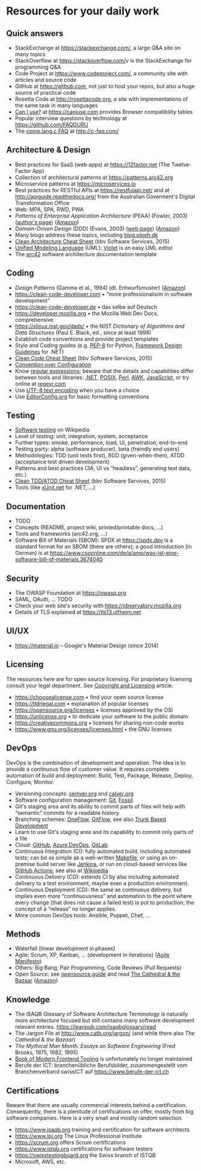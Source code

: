 
# Resources for your daily work

## Quick answers

- StackExchange at <https://stackexchange.com/>,
  a large Q&A site on many topics
- StackOverflow at <https://stackoverflow.com/>v
  is the StackExchange for programming Q&A
- Code Project at <https://www.codeproject.com/>,
  a community site with articles and source code
- GitHub at <https://github.com>, not just to host your repos,
  but also a huge source of practical code
- Rosetta Code at <http://rosettacode.org>,
  a site with implementations of the same task
  in many languages
- [Can I use?](https://caniuse.com) at <https://caniuse.com>
  provides Browser compatibility tables
- Popular interview questions by technology at <https://github.com/FAQGURU>
- The [comp.lang.c FAQ](http://c-faq.com/) at <http://c-faq.com/>

## Architecture & Design

- Best practices for SaaS (web apps) at <https://12factor.net>
  (The Twelve-Factor App)
- Collection of architectural patterns at <https://patterns.arc42.org>
- Microservice patterns at <https://microservices.io>
- Best practices for RESTful APIs at <https://restfulapi.net/> and at
  <http://apiguide.readthedocs.org/> from the Australian Goverment's
  Digital Transformation Office
- Web: MPA, SPA, RWD, PWA
- *Patterns of Enterprise Application Architecture* (PEAA) (Fowler, 2003)
  ([author's page](https://martinfowler.com/books/eaa.html))
  ([Amazon](https://www.amazon.com/dp/0321127420))
- *Domain-Driven Design* (DDD) (Evans, 2003)
  ([web page](https://www.domainlanguage.com/))
  ([Amazon](https://www.amazon.com/dp/0321125215))
- Many blogs address these topics, including [blog.ploeh.dk](https://blog.ploeh.dk)
- [Clean Architecture Cheat Sheet](https://www.bbv.ch/ueber-uns/publikationen/clean-architecture-prinzipien-und-methoden-im-ueberblick/)
  (bbv Software Services, 2015)
- [Unified Modeling Language](https://en.wikipedia.org/wiki/Unified_Modeling_Language)
  (UML); [Violet](https://horstmann.com/violet/) is an easy UML editor
- The [arc42](https://arc42.org) software architecture
  documentation template

## Coding

- *Design Patterns* (Gamma et al., 1994) (dt. Entwurfsmuster)
  ([Amazon](https://www.amazon.com/dp/0201633612))
- <https://clean-code-developer.com> •
  “more professionalisim in software development”
- <https://clean-code-developer.de> • das selbe auf Deutsch
- <https://developer.mozilla.org> • the Mozilla Web Dev Docs, comprehensive
- <https://xlinux.nist.gov/dads/> • the NIST *Dictionary of
  Algorithms and Data Structures* (Paul E. Black, ed., since at least 1998)
- Establish code conventions and provide project templates
- Style and Coding guides (e.g.
  [PEP-8](https://www.python.org/dev/peps/pep-0008/) for Python,
  [Framework Design Guideines](https://docs.microsoft.com/en-us/dotnet/standard/design-guidelines/)
  for .NET)
- [Clean Code Cheat Sheet](https://www.bbv.ch/ueber-uns/publikationen/clean-code-prinzipien-und-umsetzung/)
  (bbv Software Services, 2015)
- [Convention over Configuration](https://en.wikipedia.org/wiki/Convention_over_configuration)
- Know [regular expressions](https://en.wikipedia.org/wiki/Regular_expression);
  beware that the details and capabilities differ between tools and libraries:
  [.NET](https://docs.microsoft.com/dotnet/standard/base-types/regular-expression-language-quick-reference),
  [POSIX](https://pubs.opengroup.org/onlinepubs/9699919799/basedefs/V1_chap09.html),
  [Perl](https://perldoc.perl.org/perlrequick),
  [AWK](https://www.gnu.org/software/gawk/manual/html_node/Regexp.html),
  [JavaScript](https://developer.mozilla.org/docs/Web/JavaScript/Guide/Regular_Expressions),
  or try online at [regexr.com](https://regexr.com)
- Use [UTF-8 text encoding](https://utf8everywhere.org/) when you have a choice
- Use [EditorConfig.org](https://editorconfig.org) for
  basic formatting conventions

## Testing

- [Software testing](https://en.wikipedia.org/wiki/Software_testing)
  on Wikipedia
- Level of testing: unit, integration, system, acceptance
- Further types: smoke, performance, load, UI, penetration, end-to-end
- Testing party: alpha (software producer), beta (freindly end users)
- Methodologies: TDD (unit tests first), BDD (given-when-then),
  ATDD (acceptance test driven development)
- Patterns and best practices
  (3A, UI vs “headless”, generating test data, etc.)
- [Clean TDD/ATDD Cheat Sheet](https://www.bbv.ch/ueber-uns/publikationen/clean-tdd-und-atdd-zusammengefasst/)
  (bbv Software Services, 2015)
- Tools (like [xUnit.net](https://xunit.net) for .NET, ...)

## Documentation

- TODO
- Concepts (README, project wiki, printed/printable docs, ...)
- Tools and frameworks (arc42.org, ...)
- Software Bill of Materials (SBOM): SPDX at <https://spdx.dev> is a standard
  format for an SBOM (there are others); a good introduction (in German) is at
  <https://www.csoonline.com/de/a/amp/was-ist-eine-software-bill-of-materials,3674040>

## Security

- The OWASP Foundation at <https://owasp.org>
- SAML, OAuth, ... TODO
- Check your web site's security with <https://observatory.mozilla.org>
- Details of TLS explained at <https://tls13.ulfheim.net>

## UI/UX

- <https://material.io> – Google's Material Design (since 2014)

## Licensing

The resources here are for open source licensing.
For proprietary licensing consult your legal department.
See [Copyright and Licensing](./CopyrightNotes.md) article.

- <https://choosealicense.com> • find your open source license
- <https://tldrlegal.com> • explanation of popular licenses
- <https://opensource.org/licenses> • licenses approved by the OSI
- <https://unlicense.org> • to dedicate your software to the public domain
- <https://creativecommons.org> • licenses for sharing non-code works
- <https://www.gnu.org/licenses/licenses.html> • the GNU licenses

## DevOps

DevOps is the combination of development and operation.
The idea is to provide a continuous flow of customer value.
It requires complete automation of build and deployment:
Build, Test, Package, Release, Deploy, Configure, Monitor.

- Versioning concepts: [semver.org](https://semver.org)
  and [calver.org](https://calver.org)
- Software configuration management:
  [Git](https://git-scm.com),
  [Fossil](https://fossil-scm.org)
- Git's staging area and its ability to commit parts of files
  will help with “semantic” commits for a readable history
- Branching schemes:
  [OneFlow](https://www.endoflineblog.com/oneflow-a-git-branching-model-and-workflow),
  [GitFlow](https://nvie.com/posts/a-successful-git-branching-model/),
  see also [Trunk Based Development](https://trunkbaseddevelopment.com)
- Learn to use Git's staging area and its capability to commit
  only parts of a file
- Cloud: [GitHub](https://github.com),
  [Azure DevOps](https://dev.azure.com),
  [GitLab](https://about.gitlab.com)
- Continuous Integration (CI): fully automated build, including
  automated tests; can be as simple as a well-written
  [Makefile](https://makefiletutorial.com/), or using an
  on-premise build server like [Jenkins](https://www.jenkins.io/),
  or run on cloud-based services like
  [GitHub Actions](https://github.com/features/actions); see also at
  [Wikipedia](https://en.wikipedia.org/wiki/Continuous_integration)
- Continuous Delivery (CD): extends CI by also including automated
  delivery to a test environment, maybe even a production environment.
- Continuous Deployment (CD): the same as continuous delivery, but
  implies even more “continuousness” and automation to the point
  where every change (that does not cause a failed test) is put to
  production; the concept of a “release” no longer applies.
- More common DevOps tools: Ansible, Puppet, Chef, ...

## Methods

- Waterfall (linear development in phases)
- Agile: Scrum, XP, Kanban, ... (development in iterations)
  ([Agile Manifesto](http://agilemanifesto.org/))
- Others: Big Bang, Pair Programming, Code Reviews (Pull Requests)
- Open Source: see [opensource.guide](https://opensource.guide) and
  read [The Cathedral & the Bazaar](http://www.catb.org/esr/writings/cathedral-bazaar/)
  ([Amazon](https://www.amazon.com/dp/0596001088))

## Knowledge

- The iSAQB Glossary of Software Architecture Terminology
  is naturally more architecture focused but still contains
  many software development relevant entries.
  <https://leanpub.com/isaqbglossary/read>
- The Jargon File at <http://www.catb.org/jargon/>
  (and while there also *The Cathedral & the Bazaar*)
- *The Mythical Man Month. Essays on Software Engineering*
  (Fred Brooks, 1975, 1982, 1995)
- [Book of Modern Frontend Tooling](https://tooling.github.io/book-of-modern-frontend-tooling/)
  is unfortunately no longer maintained
- Berufe der ICT: branchenübliche Berufsbilder, zusammengestellt
  vom Branchenverband swissICT auf <https://www.berufe-der-ict.ch>

## Certifications

Beware that there are usually commercial interests behind
a certification. Consequently, there is a plenitude of
certifications on offer, mostly from big software companies.
Here is a very small and mostly random selection.

- <https://www.isaqb.org> training and certification for software architects
- <https://www.lpi.org> The Linux Professional Institute
- <https://scrum.org> offers Scrum certifications
- <https://www.istqb.org> certifications for software testers
- <https://swisstestingboard.org> the Swiss branch of ISTQB
- Microsoft, AWS, etc.
